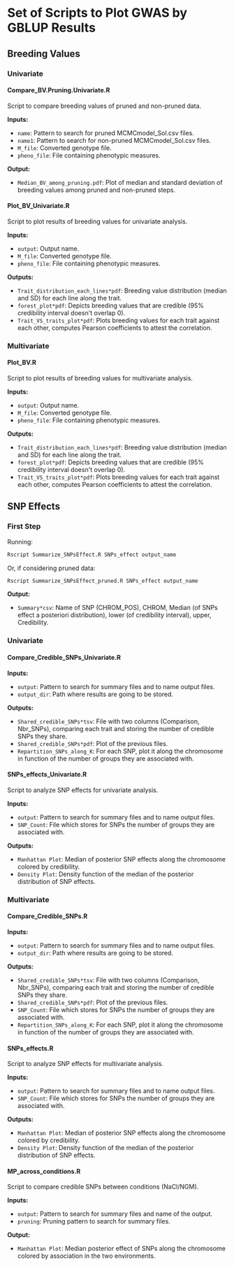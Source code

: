 # Set of Scripts to Plot GWAS by GBLUP Results

## Breeding Values

### Univariate

#### Compare_BV.Pruning.Univariate.R
Script to compare breeding values of pruned and non-pruned data.

**Inputs:** 
- `name`: Pattern to search for pruned MCMCmodel_Sol.csv files.
- `name1`: Pattern to search for non-pruned MCMCmodel_Sol.csv files.
- `M_file`: Converted genotype file.
- `pheno_file`: File containing phenotypic measures.

**Output:** 
- `Median_BV_among_pruning.pdf`: Plot of median and standard deviation of breeding values among pruned and non-pruned steps.

#### Plot_BV_Univariate.R
Script to plot results of breeding values for univariate analysis.

**Inputs:** 
- `output`: Output name.
- `M_file`: Converted genotype file.
- `pheno_file`: File containing phenotypic measures.

**Outputs:** 
- `Trait_distribution_each_lines*pdf`: Breeding value distribution (median and SD) for each line along the trait.
- `forest_plot*pdf`: Depicts breeding values that are credible (95% credibility interval doesn't overlap 0).
- `Trait_VS_traits_plot*pdf`: Plots breeding values for each trait against each other, computes Pearson coefficients to attest the correlation.

### Multivariate

#### Plot_BV.R
Script to plot results of breeding values for multivariate analysis.

**Inputs:** 
- `output`: Output name.
- `M_file`: Converted genotype file.
- `pheno_file`: File containing phenotypic measures.

**Outputs:** 
- `Trait_distribution_each_lines*pdf`: Breeding value distribution (median and SD) for each line along the trait.
- `forest_plot*pdf`: Depicts breeding values that are credible (95% credibility interval doesn't overlap 0).
- `Trait_VS_traits_plot*pdf`: Plots breeding values for each trait against each other, computes Pearson coefficients to attest the correlation.

## SNP Effects

### First Step
Running:

```bash
Rscript Summarize_SNPsEffect.R SNPs_effect output_name
```

Or, if considering pruned data:

```bash
Rscript Summarize_SNPsEffect_pruned.R SNPs_effect output_name
```

**Output:** 
- `Summary*csv`: Name of SNP (CHROM_POS), CHROM, Median (of SNPs effect a posteriori distribution), lower (of credibility interval), upper, Credibility.

### Univariate

#### Compare_Credible_SNPs_Univariate.R
**Inputs:** 
- `output`: Pattern to search for summary files and to name output files.
- `output_dir`: Path where results are going to be stored.

**Outputs:** 
- `Shared_credible_SNPs*tsv`: File with two columns (Comparison, Nbr_SNPs), comparing each trait and storing the number of credible SNPs they share.
- `Shared_credible_SNPs*pdf`: Plot of the previous files.
- `Repartition_SNPs_along_K`: For each SNP, plot it along the chromosome in function of the number of groups they are associated with.

#### SNPs_effects_Univariate.R
Script to analyze SNP effects for univariate analysis.

**Inputs:** 
- `output`: Pattern to search for summary files and to name output files.
- `SNP_Count`: File which stores for SNPs the number of groups they are associated with.

**Outputs:** 
- `Manhattan Plot`: Median of posterior SNP effects along the chromosome colored by credibility.
- `Density Plot`: Density function of the median of the posterior distribution of SNP effects.

### Multivariate

#### Compare_Credible_SNPs.R
**Inputs:** 
- `output`: Pattern to search for summary files and to name output files.
- `output_dir`: Path where results are going to be stored.

**Outputs:** 
- `Shared_credible_SNPs*tsv`: File with two columns (Comparison, Nbr_SNPs), comparing each trait and storing the number of credible SNPs they share.
- `Shared_credible_SNPs*pdf`: Plot of the previous files.
- `SNP_Count`: File which stores for SNPs the number of groups they are associated with.
- `Repartition_SNPs_along_K`: For each SNP, plot it along the chromosome in function of the number of groups they are associated with.

#### SNPs_effects.R
Script to analyze SNP effects for multivariate analysis.

**Inputs:** 
- `output`: Pattern to search for summary files and to name output files.
- `SNP_Count`: File which stores for SNPs the number of groups they are associated with.

**Outputs:** 
- `Manhattan Plot`: Median of posterior SNP effects along the chromosome colored by credibility.
- `Density Plot`: Density function of the median of the posterior distribution of SNP effects.

#### MP_across_conditions.R
Script to compare credible SNPs between conditions (NaCl/NGM).

**Inputs:** 
- `output`: Pattern to search for summary files and name of the output.
- `pruning`: Pruning pattern to search for summary files.

**Output:** 
- `Manhattan Plot`: Median posterior effect of SNPs along the chromosome colored by association in the two environments.
